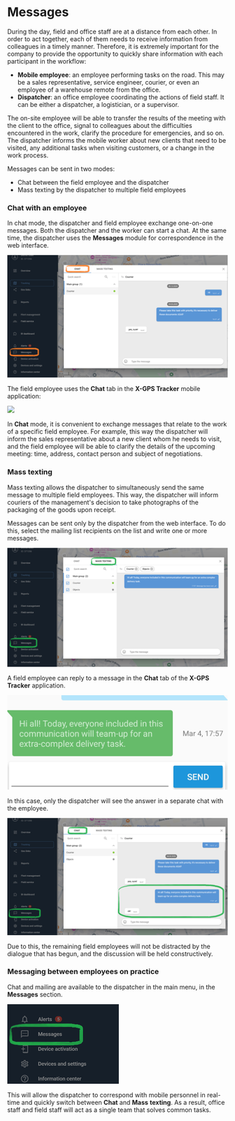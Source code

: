 # Messages

During the day, field and office staff are at a distance from each other. In order to act together, each of them needs to receive information from colleagues in a timely manner. Therefore, it is extremely important for the company to provide the opportunity to quickly share information with each participant in the workflow:

* **Mobile employee**: an employee performing tasks on the road. This may be a sales representative, service engineer, courier, or even an employee of a warehouse remote from the office.
* **Dispatcher**: an office employee coordinating the actions of field staff. It can be either a dispatcher, a logistician, or a supervisor.

The on-site employee will be able to transfer the results of the meeting with the client to the office, signal to colleagues about the difficulties encountered in the work, clarify the procedure for emergencies, and so on. The dispatcher informs the mobile worker about new clients that need to be visited, any additional tasks when visiting customers, or a change in the work process.

Messages can be sent in two modes:

* Chat between the field employee and the dispatcher
* Mass texting by the dispatcher to multiple field employees

### Chat with an employee

In chat mode, the dispatcher and field employee exchange one-on-one messages. Both the dispatcher and the worker can start a chat. At the same time, the dispatcher uses the **Messages** module for correspondence in the web interface.

![](../../../user-guide/x-gps-mobile-apps/x-gps-tracker/attachments/image-20250304-165342.png)

The field employee uses the **Chat** tab in the **X-GPS Tracker** mobile application:

![](https://www.navixy.com/wp-content/uploads/2020/03/screenshot_2020-03-26-11-29-16-171_com.navixy.xgps_.tracker-1-400x120.jpg)

In **Chat** mode, it is convenient to exchange messages that relate to the work of a specific field employee. For example, this way the dispatcher will inform the sales representative about a new client whom he needs to visit, and the field employee will be able to clarify the details of the upcoming meeting: time, address, contact person and subject of negotiations.

### Mass texting

Mass texting allows the dispatcher to simultaneously send the same message to multiple field employees. This way, the dispatcher will inform couriers of the management's decision to take photographs of the packaging of the goods upon receipt.

Messages can be sent only by the dispatcher from the web interface. To do this, select the mailing list recipients on the list and write one or more messages.

![](../../../user-guide/x-gps-mobile-apps/x-gps-tracker/attachments/image-20250304-165854.png)

A field employee can reply to a message in the **Chat** tab of the **X-GPS Tracker** application.

![](../../../user-guide/x-gps-mobile-apps/x-gps-tracker/attachments/image-20250304-170049.png)

In this case, only the dispatcher will see the answer in a separate chat with the employee.

![](../../../user-guide/x-gps-mobile-apps/x-gps-tracker/attachments/image-20250304-170251.png)

Due to this, the remaining field employees will not be distracted by the dialogue that has begun, and the discussion will be held constructively.

### Messaging between employees on practice

Chat and mailing are available to the dispatcher in the main menu, in the **Messages** section.

![](../../../user-guide/x-gps-mobile-apps/x-gps-tracker/attachments/image-20250304-170359.png)

This will allow the dispatcher to correspond with mobile personnel in real-time and quickly switch between **Chat** and **Mass** **texting**. As a result, office staff and field staff will act as a single team that solves common tasks.
